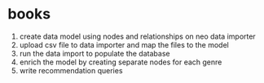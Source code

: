 # books

1) create data model using nodes and relationships on neo data importer
2) upload csv file to data importer and map the files to the model
3) run the data import to populate the database
4) enrich the model by creating separate nodes for each genre
5) write recommendation queries 
